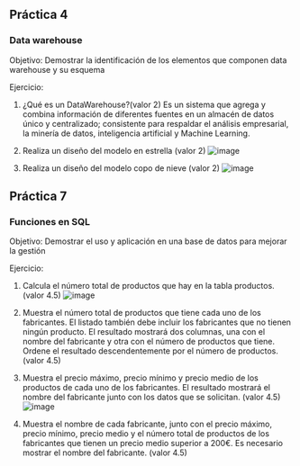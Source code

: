 
## Práctica 4
### Data warehouse

Objetivo: Demostrar la identificación de los elementos que componen data warehouse y
su esquema

Ejercicio:

1. ¿Qué es un DataWarehouse?(valor 2)
Es un sistema que agrega y combina información de
diferentes fuentes en un almacén de datos único y centralizado; consistente
para respaldar el análisis empresarial, la minería de datos,
inteligencia artificial y Machine Learning.

2. Realiza un diseño del modelo en estrella (valor 2)
![image](https://user-images.githubusercontent.com/104279806/173192876-f99c61ce-d71c-4060-a670-b568905e48a1.png)

3. Realiza un diseño del modelo copo de nieve (valor 2)
![image](https://user-images.githubusercontent.com/104279806/173193186-f5640f5a-bd9e-4a12-a623-f4a8763847d4.png)

## Práctica 7
### Funciones en SQL
Objetivo: Demostrar el uso y aplicación en una base de datos para mejorar la gestión

Ejercicio:

1. Calcula el número total de productos que hay en la tabla productos. (valor 4.5)
![image](https://user-images.githubusercontent.com/104279806/173197301-b4131655-d213-437f-9ba8-878fb7305e3c.png)

2. Muestra el número total de productos que tiene cada uno de los fabricantes. El listado
también debe incluir los fabricantes que no tienen ningún producto. El resultado
mostrará dos columnas, una con el nombre del fabricante y otra con el número de
productos que tiene. Ordene el resultado descendentemente por el número de
productos. (valor 4.5)

3. Muestra el precio máximo, precio mínimo y precio medio de los productos de cada
uno de los fabricantes. El resultado mostrará el nombre del fabricante junto con los
datos que se solicitan. (valor 4.5)
![image](https://user-images.githubusercontent.com/104279806/173197793-b0bed2b3-17b3-4234-a1ff-0cad7c2ce3b7.png)

4. Muestra el nombre de cada fabricante, junto con el precio máximo, precio mínimo,
precio medio y el número total de productos de los fabricantes que tienen un precio
medio superior a 200€. Es necesario mostrar el nombre del fabricante. (valor 4.5)

